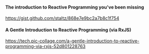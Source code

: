 #### The introduction to Reactive Programming you've been missing
https://gist.github.com/staltz/868e7e9bc2a7b8c1f754

#### A Gentle Introduction to Reactive Programming (via RxJS)
https://tech.pic-collage.com/a-gentle-introduction-to-reactive-programming-via-rxjs-52d801228763